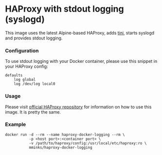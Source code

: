 HAProxy with stdout logging (syslogd)
=====

This image uses the latest Alpine-based HAProxy, adds [tini](https://github.com/krallin/tini), starts syslogd and provides stdout logging.

### Configuration

To use stdout logging with your Docker container, please use this snippet in your HAProxy config: 

```
defaults
    log global
    log /dev/log local0
```

### Usage

Please visit [official HAProxy repository](https://hub.docker.com/_/haproxy/) for information on how to use this image. It is pretty the same.

### Example

```
docker run -d --rm --name haproxy-docker-logging --rm \
           -p <host port>:<container port> \
           -v /path/to/haproxy/config:/usr/local/etc/haproxy:ro \
           mminks/haproxy-docker-logging
```
